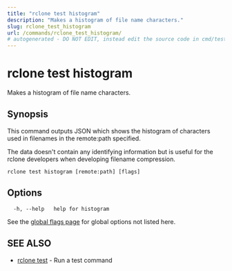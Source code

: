 ```yaml
---
title: "rclone test histogram"
description: "Makes a histogram of file name characters."
slug: rclone_test_histogram
url: /commands/rclone_test_histogram/
# autogenerated - DO NOT EDIT, instead edit the source code in cmd/test/histogram/ and as part of making a release run "make commanddocs"
---
```

# rclone test histogram

Makes a histogram of file name characters.

## Synopsis

This command outputs JSON which shows the histogram of characters used
in filenames in the remote:path specified.

The data doesn't contain any identifying information but is useful for
the rclone developers when developing filename compression.


```
rclone test histogram [remote:path] [flags]
```

## Options

```
  -h, --help   help for histogram
```

See the [global flags page](/flags/) for global options not listed here.

## SEE ALSO

* [rclone test](/commands/rclone_test/)	 - Run a test command

